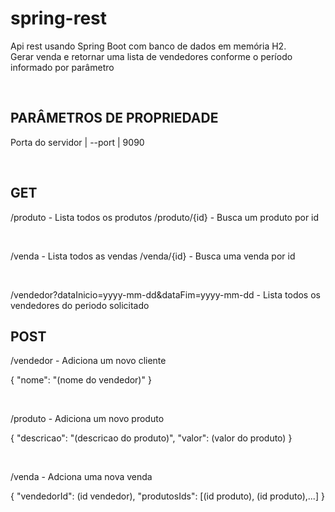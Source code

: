 <h1> spring-rest</h1>
<p>Api rest usando Spring Boot com banco de dados em memória H2.<br>
Gerar venda e retornar uma lista de vendedores conforme o período informado por parâmetro </p>

<br>
<h2><strong>PARÂMETROS DE PROPRIEDADE</strong></h2>
<p>Porta do servidor | --port | 9090 </p>
<br>
<h2><strong>GET</strong></h2>
<p> /produto - Lista todos os produtos /produto/{id} - Busca um produto por id </p>
<br>
<p> /venda - Lista todos as vendas /venda/{id} - Busca uma venda por id </p>
<br>
<p> /vendedor?dataInicio=yyyy-mm-dd&dataFim=yyyy-mm-dd - Lista todos os vendedores do periodo solicitado
<br>
<h2><strong>POST</strong></h2>
<p> /vendedor - Adiciona um novo cliente </p>
<p>{ "nome": "(nome do vendedor)" }</p>
<br>
<p> /produto - Adiciona um novo produto </p>
<p>{ "descricao": "(descricao do produto)", "valor": (valor do produto) }</p>
<br>
<p> /venda - Adciona uma nova venda </p>
<p>{ "vendedorId": (id vendedor), "produtosIds": [(id produto), (id produto),...] }<p>
